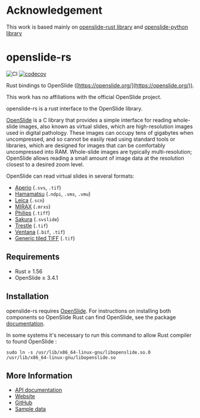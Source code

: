 # Acknowledgement

This work is based mainly on [openslide-rust library](https://github.com/ojskrede/openslide-rust)
and [openslide-python library](https://github.com/openslide/openslide-python)

# openslide-rs

![CI](https://github.com/AzHicham/openslide-rs/actions/workflows/workflow.yml/badge.svg)
[![codecov](https://codecov.io/gh/AzHicham/openslide-rs/branch/main/graph/badge.svg?token=Q848D95AF8)](https://codecov.io/gh/AzHicham/openslide-rs)

Rust bindings to OpenSlide ([https://openslide.org/](https://openslide.org/)).

This work has no affiliations with the official OpenSlide project.


openslide-rs is a rust interface to the OpenSlide library.

[OpenSlide] is a C library that provides a simple interface for reading
whole-slide images, also known as virtual slides, which are high-resolution
images used in digital pathology.  These images can occupy tens of gigabytes
when uncompressed, and so cannot be easily read using standard tools or
libraries, which are designed for images that can be comfortably
uncompressed into RAM.  Whole-slide images are typically multi-resolution;
OpenSlide allows reading a small amount of image data at the resolution
closest to a desired zoom level.

OpenSlide can read virtual slides in several formats:

* [Aperio][] (`.svs`, `.tif`)
* [Hamamatsu][] (`.ndpi`, `.vms`, `.vmu`)
* [Leica][] (`.scn`)
* [MIRAX][] (`.mrxs`)
* [Philips][] (`.tiff`)
* [Sakura][] (`.svslide`)
* [Trestle][] (`.tif`)
* [Ventana][] (`.bif`, `.tif`)
* [Generic tiled TIFF][] (`.tif`)

[OpenSlide]: https://openslide.org/
[Aperio]: https://openslide.org/formats/aperio/
[Hamamatsu]: https://openslide.org/formats/hamamatsu/
[Leica]: https://openslide.org/formats/leica/
[MIRAX]: https://openslide.org/formats/mirax/
[Philips]: https://openslide.org/formats/philips/
[Sakura]: https://openslide.org/formats/sakura/
[Trestle]: https://openslide.org/formats/trestle/
[Ventana]: https://openslide.org/formats/ventana/
[Generic tiled TIFF]: https://openslide.org/formats/generic-tiff/


## Requirements

* Rust &ge; 1.56
* OpenSlide &ge; 3.4.1


## Installation

openslide-rs requires [OpenSlide]. For instructions on installing both
components so OpenSlide Rust can find OpenSlide, see the package
[documentation][installing].

[installing]: https://openslide.org/

In some systems it's necessary to run this command to allow Rust compiler to found OpenSlide :

`sudo ln -s /usr/lib/x86_64-linux-gnu/libopenslide.so.0 /usr/lib/x86_64-linux-gnu/libopenslide.so`

## More Information

- [API documentation](https://docs.rs/openslide_rs/latest/openslide/)
- [Website][OpenSlide]
- [GitHub](https://github.com/AzHicham/openslide-rs)
- [Sample data](https://openslide.cs.cmu.edu/download/openslide-testdata/)
